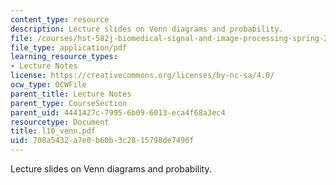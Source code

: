 ```yaml
---
content_type: resource
description: Lecture slides on Venn diagrams and probability.
file: /courses/hst-582j-biomedical-signal-and-image-processing-spring-2007/708a5432a7e0b60b3c2815798de7496f_l10_venn.pdf
file_type: application/pdf
learning_resource_types:
- Lecture Notes
license: https://creativecommons.org/licenses/by-nc-sa/4.0/
ocw_type: OCWFile
parent_title: Lecture Notes
parent_type: CourseSection
parent_uid: 4441427c-7995-6b09-6013-eca4f68a3ec4
resourcetype: Document
title: l10_venn.pdf
uid: 708a5432-a7e0-b60b-3c28-15798de7496f
---
```

Lecture slides on Venn diagrams and probability.